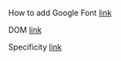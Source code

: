 How to add Google Font [link](https://developers.google.com/fonts/docs/getting_started?hl=ru)

DOM [link](https://developer.mozilla.org/ru/docs/Web/API/Document_Object_Model/Introduction)

Specificity [link](https://developer.mozilla.org/ru/docs/Web/CSS/Specificity)